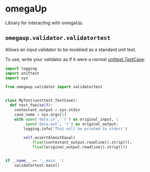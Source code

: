 # omegaUp

Library for interacting with omegaUp.

## `omegaup.validator.validatortest`

Allows an input validator to be modeled as a standard unit test.

To use, write your validator as if it were a normal
[unittest.TestCase](https://docs.python.org/3/library/unittest.html#unittest.TestCase):

```python
import logging
import unittest
import sys

from omegaup.validator import validatortest


class MyTest(unittest.TestCase):
  def test_foo(self):
    contestant_output = sys.stdin
    case_name = sys.argv[1]
    with open('data.in', 'r') as original_input, \
         open('data.out', 'r') as original_output:
        logging.info('This will be printed to stderr')

        self.assertAlmostEqual(
            float(contestant_output.readline().strip()),
            float(original_output.readline().strip()))


if __name__ == '__main__':
    validatortest.main()
```
